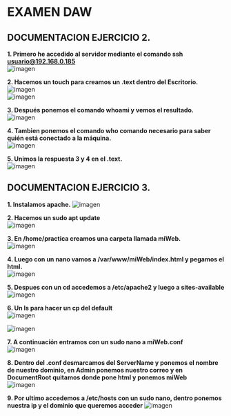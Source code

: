 # EXAMEN DAW 
## DOCUMENTACION EJERCICIO 2.

**1. Primero he accedido al servidor mediante el comando ssh usuario@192.168.0.185**  
![imagen](https://github.com/user-attachments/assets/59e85444-35da-4af7-9846-66fe75831aac)  

**2. Hacemos un touch para creamos un .text dentro del Escritorio.**  
![imagen](https://github.com/user-attachments/assets/77af3686-a2db-495f-884e-22b8ec5725c0)  
![imagen](https://github.com/user-attachments/assets/acbffac7-f2a9-4c05-8699-02620bbe3aeb)  

**3. Después ponemos el comando whoami y vemos el resultado.**  
![imagen](https://github.com/user-attachments/assets/eb87950a-131e-4bae-85d5-3a294998a57a)  

**4. Tambien ponemos el comando who comando necesario para saber quién está conectado a la máquina.**  
![imagen](https://github.com/user-attachments/assets/4774485f-8c84-4835-97a7-b9b862979297)  

**5. Unimos la respuesta 3 y 4 en el .text.**  
![imagen](https://github.com/user-attachments/assets/a565b989-d6b4-4f21-8677-887f0de87e96)  


## DOCUMENTACION EJERCICIO 3.  
**1. Instalamos apache.** 
![imagen](https://github.com/user-attachments/assets/1e01c9e4-6926-458d-8caf-c8a09d914e8b) 

**2. Hacemos un sudo apt update**  
![imagen](https://github.com/user-attachments/assets/c33ba595-d20d-46d2-a023-852162f99f83)    

**3. En /home/practica creamos una carpeta llamada miWeb.**  
![imagen](https://github.com/user-attachments/assets/50f5ef53-715b-437d-a284-516b24936046)    

**4. Luego con un nano vamos a /var/www/miWeb/index.html y pegamos el html.**  
![imagen](https://github.com/user-attachments/assets/28edd904-0c0d-4000-ab1e-8a0b39e0a09c)  

**5. Despues con un cd accedemos a /etc/apache2 y luego a sites-available**  
![imagen](https://github.com/user-attachments/assets/2c78ab6f-c924-463a-b5f5-6efb5739a6bd)  

**6. Un ls para hacer un cp del default**  
![imagen](https://github.com/user-attachments/assets/0d991ff7-4962-4d4e-b4d7-d0a6fcb038ee)  

![imagen](https://github.com/user-attachments/assets/0b1e61e9-cf15-4e5d-b61b-15483d7ee4e8)  

**7. A continuación entramos con un sudo nano a miWeb.conf**  
![imagen](https://github.com/user-attachments/assets/26241a81-183d-4eb7-b0ad-4efa88f56131)  

**8. Dentro del .conf desmarcamos del ServerName y ponemos el nombre de nuestro dominio, en Admin ponemos nuestro correo y en DocumentRoot quitamos donde pone html y ponemos miWeb**  
![imagen](https://github.com/user-attachments/assets/b5f6671d-7e32-4355-86af-782c8dcab25b)  

**9. Por ultimo accedemos a /etc/hosts con un sudo nano, dentro ponemos nuestra ip y el dominio que queremos acceder**
![imagen](https://github.com/user-attachments/assets/eb23e77f-b11a-497b-852e-ff89bdca9284)













